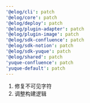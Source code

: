 ```yaml
---
'@elog/cli': patch
'@elog/core': patch
'@elog/deploy': patch
'@elog/plugin-adapter': patch
'@elog/plugin-image': patch
'@elog/sdk-confluence': patch
'@elog/sdk-notion': patch
'@elog/sdk-yuque': patch
'@elog/shared': patch
'yuque-confluence': patch
'yuque-default': patch
---
```


1. 修复不可见字符
2. 调整构建逻辑
